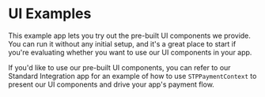 # UI Examples

This example app lets you try out the pre-built UI components we provide. You can run it without any initial setup, and it's a great place to start if you're evaluating whether you want to use our UI components in your app.

If you'd like to use our pre-built UI components, you can refer to our Standard Integration app for an example of how to use `STPPaymentContext` to present our UI components and drive your app's payment flow.
